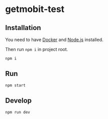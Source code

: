 # getmobit-test

## Installation

You need to have [Docker](https://www.docker.com/) and [Node.js](https://nodejs.org/en/) installed.

Then run `npm i` in project root.

```
npm i
```

## Run

```
npm start
```

## Develop

```
npm run dev
```
